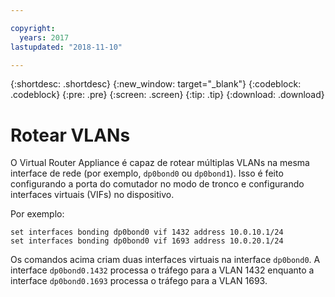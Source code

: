 ```yaml
---

copyright:
  years: 2017
lastupdated: "2018-11-10"

---
```


{:shortdesc: .shortdesc}
{:new_window: target="_blank"}
{:codeblock: .codeblock}
{:pre: .pre}
{:screen: .screen}
{:tip: .tip}
{:download: .download}

# Rotear VLANs
O Virtual Router Appliance é capaz de rotear múltiplas VLANs na mesma interface de rede (por exemplo, `dp0bond0` ou `dp0bond1`). Isso é feito configurando a porta do comutador no modo de tronco e configurando interfaces virtuais (VIFs) no dispositivo.

Por exemplo:

```
set interfaces bonding dp0bond0 vif 1432 address 10.0.10.1/24
set interfaces bonding dp0bond0 vif 1693 address 10.0.20.1/24
```

Os comandos acima criam duas interfaces virtuais na interface `dp0bond0`. A interface `dp0bond0.1432` processa o tráfego para a VLAN 1432 enquanto a interface `dp0bond0.1693` processa o tráfego para a VLAN 1693.
